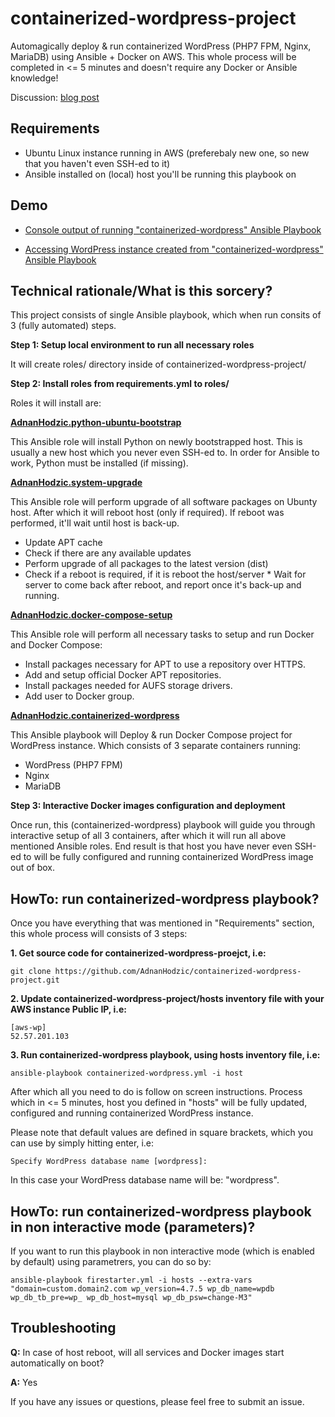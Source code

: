 # containerized-wordpress-project

Automagically deploy & run containerized WordPress (PHP7 FPM, Nginx, MariaDB) using Ansible + Docker on AWS. This whole process will be completed in <= 5 minutes and doesn't require any Docker or Ansible knowledge!

Discussion: [blog post](http://foolcontrol.org/?p=2002)

## Requirements

* Ubuntu Linux instance running in AWS (preferebaly new one, so new that you haven't even SSH-ed to it)
* Ansible installed on (local) host you'll be running this playbook on

## Demo

* [Console output of running "containerized-wordpress" Ansible Playbook](https://s3.eu-central-1.amazonaws.com/adnan-public-images/blog/containerized-wordpress.yml+ansible+playbook+demo.jpg)

* [Accessing WordPress instance created from "containerized-wordpress" Ansible Playbook](https://s3.eu-central-1.amazonaws.com/adnan-public-images/blog/containerized-wordpress.yml+ansible+playbook+demo+results.jpg)

## Technical rationale/What is this sorcery?

This project consists of single Ansible playbook, which when run consits of 3 (fully automated) steps.

**Step 1: Setup local environment to run all necessary roles**

It will create roles/ directory inside of containerized-wordpress-project/

**Step 2: Install roles from requirements.yml to roles/**

Roles it will install are:

**[AdnanHodzic.python-ubuntu-bootstrap](https://galaxy.ansible.com/AdnanHodzic/python-ubuntu-bootstrap/)**

This Ansible role will install Python on newly bootstrapped host. This is usually a new host which you never even SSH-ed to. In order for Ansible to work, Python must be installed (if missing).

**[AdnanHodzic.system-upgrade](https://galaxy.ansible.com/AdnanHodzic/system-upgrade/)**

This Ansible role will perform upgrade of all software packages on Ubunty host. After which it will reboot host (only if required). If reboot was performed, it'll wait until host is back-up.

* Update APT cache
* Check if there are any available updates
* Perform upgrade of all packages to the latest version (dist)
* Check if a reboot is required, if it is reboot the host/server  * Wait for server to come back after reboot, and report once it's back-up and running.

**[AdnanHodzic.docker-compose-setup](https://galaxy.ansible.com/AdnanHodzic/docker-compose-setup/)**

This Ansible role will perform all necessary tasks to setup and run Docker and Docker Compose:

* Install packages necessary for APT to use a repository over HTTPS.
* Add and setup official Docker APT repositories.
* Install packages needed for AUFS storage drivers.
* Add user to Docker group.

**[AdnanHodzic.containerized-wordpress](https://galaxy.ansible.com/AdnanHodzic/containerized-wordpress/)**

This Ansible playbook will Deploy & run Docker Compose project for WordPress instance. Which consists of 3 separate containers running:
* WordPress (PHP7 FPM)
* Nginx
* MariaDB

**Step 3: Interactive Docker images configuration and deployment**

Once run, this (containerized-wordpress) playbook will guide you through interactive setup of all 3 containers, after which it will run all above mentioned Ansible roles. End result is that host you have never even SSH-ed to will be fully configured and running containerized WordPress image out of box.

## HowTo: run containerized-wordpress playbook?

Once you have everything that was mentioned in "Requirements" section, this whole process will consists of 3 steps:

**1. Get source code for containerized-wordpress-proejct, i.e:**

```
git clone https://github.com/AdnanHodzic/containerized-wordpress-project.git
```

**2. Update containerized-wordpress-project/hosts inventory file with your AWS instance Public IP, i.e:**

```
[aws-wp]
52.57.201.103
```

**3. Run containerized-wordpress playbook, using hosts inventory file, i.e:**

```
ansible-playbook containerized-wordpress.yml -i host
```

After which all you need to do is follow on screen instructions. Process which in <= 5 minutes, host you defined in "hosts" will be fully updated, configured and running containerized WordPress instance.

Please note that default values are defined in square brackets, which you can use by simply hitting enter, i.e:
```
Specify WordPress database name [wordpress]:
```

In this case your WordPress database name will be: "wordpress".

## HowTo: run containerized-wordpress playbook in non interactive mode (parameters)?

If you want to run this playbook in non interactive mode (which is enabled by default) using parametrers, you can do so by:

```
ansible-playbook firestarter.yml -i hosts --extra-vars "domain=custom.domain2.com wp_version=4.7.5 wp_db_name=wpdb wp_db_tb_pre=wp_ wp_db_host=mysql wp_db_psw=change-M3"
```

## Troubleshooting

**Q:** In case of host reboot, will all services and Docker images start automatically on boot?

**A:** Yes


If you have any issues or questions, please feel free to submit an issue.
